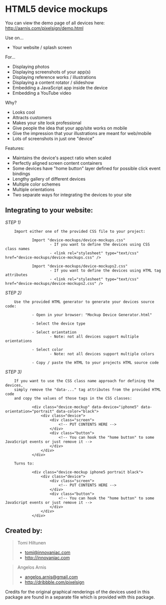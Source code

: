 HTML5 device mockups
====================

You can view the demo page of all devices here: http://aarnis.com/pixelsign/demo.html

Use on...
* Your website / splash screen

For...
* Displaying photos
* Displaying screenshots of your app(s)
* Displaying reference works / illustrations
* Displaying a content rotator / slideshow
* Embedding a JavaScript app inside the device
* Embedding a YouTube video

Why?
* Looks cool
* Attracts customers
* Makes your site look professional
* Give people the idea that your app/site works on mobile
* Give the impression that your illustrations are meant for web/mobile
* Lots of screenshots in just one "device"

Features:
* Maintains the device's aspect ratio when scaled
* Perfectly aligned screen content containers
* Some devices have "home button" layer defined for possible click event bindings
* Lengthy gallery of different devices
* Multiple color schemes
* Multiple orientations
* Two separate ways for integrating the devices to your site

Integrating to your website:
----------------------------

*STEP 1)*

        Import either one of the provided CSS file to your project:

                Import "device-mockups/device-mockups.css"
                        - If you want to define the devices using CSS class names
                        - <link rel="stylesheet" type="text/css" href="device-mockups/device-mockups.css" />

                Import "device-mockups/device-mockups2.css"
                        - If you want to define the devices using HTML tag attributes
                        - <link rel="stylesheet" type="text/css" href="device-mockups/device-mockups2.css" />

*STEP 2)*

        Use the provided HTML generator to generate your devices source code:

                - Open in your browser: "Mockup Device Generator.html"

                - Select the device type

                - Select orientation
                        - Note: not all devices support multiple orientations

                - Select color
                        - Note: not all devices support multiple colors

                - Copy / paste the HTML to your projects HTML source code

*STEP 3)*

        If you want to use the CSS class name approach for defining the devices,
        simply remove the "data-..." tag attributes from the provided HTML code
        and copy the values of those tags in the CSS classes:

                <div class="device-mockup" data-device="iphone5" data-orientation="portrait" data-color="black">
                    <div class="device">
                        <div class="screen">
                            <!-- PUT CONTENTS HERE -->
                        </div>
                        <div class="button">
                            <!-- You can hook the "home button" to some JavaScript events or just remove it -->
                        </div>
                    </div>
                </div>

        Turns to:

                <div class="device-mockup iphone5 portrait black">
                    <div class="device">
                        <div class="screen">
                            <!-- PUT CONTENTS HERE -->
                        </div>
                        <div class="button">
                            <!-- You can hook the "home button" to some JavaScript events or just remove it -->
                        </div>
                    </div>
                </div>


Created by:
---

> Tomi Hiltunen
> * tomi@innovaniac.com
> * http://innovaniac.com


> Angelos Arnis
> * angelos.arnis@gmail.com
> * http://dribbble.com/pixelsign


Credits for the original graphical renderings of the devices
used in this package are found in a separate file which is
provided with this package.
